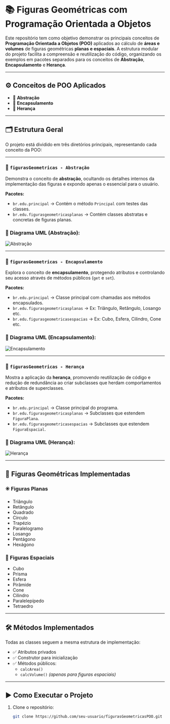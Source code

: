 # 📚 Figuras Geométricas com Programação Orientada a Objetos

Este repositório tem como objetivo demonstrar os principais conceitos de **Programação Orientada a Objetos (POO)** aplicados ao cálculo de **áreas e volumes** de figuras geométricas **planas e espaciais**. A estrutura modular do projeto facilita a compreensão e reutilização do código, organizando os exemplos em pacotes separados para os conceitos de **Abstração**, **Encapsulamento** e **Herança**.

---

## ⚙️ Conceitos de POO Aplicados

- 🧩 **Abstração**  
- 🔐 **Encapsulamento**  
- 🧬 **Herança**

---

## 🗂 Estrutura Geral

O projeto está dividido em três diretórios principais, representando cada conceito da POO:

---

### 📁 `figurasGeometricas - Abstração`

Demonstra o conceito de **abstração**, ocultando os detalhes internos da implementação das figuras e expondo apenas o essencial para o usuário.

**Pacotes:**
- `br.edu.principal` → Contém o método `Principal` com testes das classes.  
- `br.edu.figurasgeometricasplanas` → Contém classes abstratas e concretas de figuras planas.

### **🔷 Diagrama UML (Abstração):**  

![Abstração](https://github.com/user-attachments/assets/680759c0-c425-4bc8-935a-736292f7537c)

---

### 📁 `figurasGeometricas - Encapsulamento`

Explora o conceito de **encapsulamento**, protegendo atributos e controlando seu acesso através de métodos públicos (`get` e `set`).

**Pacotes:**
- `br.edu.principal` → Classe principal com chamadas aos métodos encapsulados.  
- `br.edu.figurasgeometricasplanas` → Ex: Triângulo, Retângulo, Losango etc.  
- `br.edu.figurasgeometricasespacias` → Ex: Cubo, Esfera, Cilindro, Cone etc.

### **🔷 Diagrama UML (Encapsulamento):**  

![Encapsulamento](https://github.com/user-attachments/assets/97535320-bfa7-4d7c-af14-a0544285c153)

---

### 📁 `figurasGeometricas - Herança`

Mostra a aplicação da **herança**, promovendo reutilização de código e redução de redundância ao criar subclasses que herdam comportamentos e atributos de superclasses.

**Pacotes:**
- `br.edu.principal` → Classe principal do programa.  
- `br.edu.figurasgeometricasplanas` → Subclasses que estendem `FiguraPlana`.  
- `br.edu.figurasgeometricasespacias` → Subclasses que estendem `FiguraEspacial`.

### **🔷 Diagrama UML (Herança):**  

![Herança](https://github.com/user-attachments/assets/d94644c8-ee11-4d58-852b-f6f6184e3bed)

---

## 📐 Figuras Geométricas Implementadas

### ✳️ Figuras Planas
- Triângulo  
- Retângulo  
- Quadrado  
- Círculo  
- Trapézio  
- Paralelogramo  
- Losango  
- Pentágono  
- Hexágono

### 🔷 Figuras Espaciais
- Cubo  
- Prisma  
- Esfera  
- Pirâmide  
- Cone  
- Cilindro  
- Paralelepípedo  
- Tetraedro

---

## 🛠 Métodos Implementados

Todas as classes seguem a mesma estrutura de implementação:

- ✅ Atributos privados  
- ✅ Construtor para inicialização  
- ✅ Métodos públicos:
  - `calcArea()`
  - `calcVolume()` *(apenas para figuras espaciais)*

---

## ▶️ Como Executar o Projeto

1. Clone o repositório:

   ```bash
   git clone https://github.com/seu-usuario/figurasGeometricasPOO.git
